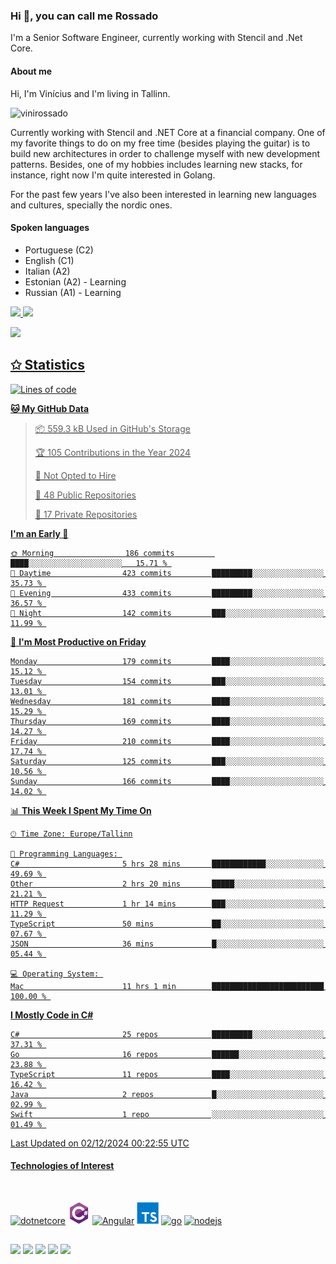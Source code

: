 ### Hi 👋, you can call me Rossado
I'm a Senior Software Engineer, currently working with Stencil and .Net Core.

#### About me
Hi, I'm Vinícius and I'm living in Tallinn.

<p align="left"> <img src="https://komarev.com/ghpvc/?username=vinirossado&label=Profile%20views&color=0e75b6&style=flat" alt="vinirossado" /> </p>

Currently working with Stencil and .NET Core at a financial company. One of my favorite things to do on my free time (besides playing the guitar) is to build new architectures in order to challenge myself with new development patterns. Besides, one of my hobbies includes learning new stacks, for instance, right now I'm quite interested in Golang.

For the past few years I've also been interested in learning new languages and cultures, specially the nordic ones.

#### Spoken languages
- Portuguese (C2)
- English (C1)
- Italian (A2)
- Estonian (A2) - Learning
- Russian (A1) - Learning

 <div>
  <a href="https://github.com/Vinirossado">
  <img height="180em" src="https://github-readme-stats.vercel.app/api?username=vinirossado&show_icons=true&theme=dracula&include_all_commits=true&count_private=true"/>
  <img height="180em" src="https://github-readme-stats.vercel.app/api/top-langs/?username=vinirossado&layout=compact&langs_count=7&theme=dracula"/>
</div>

![](http://estruyf-github.azurewebsites.net/api/VisitorHit?user=vinirossado&repo=vinirossado&countColorcountColor)

## ✩ Statistics
<!--START_SECTION:waka-->
![Lines of code](https://img.shields.io/badge/From%20Hello%20World%20I%27ve%20Written-1.1%20million%20lines%20of%20code-blue)

**🐱 My GitHub Data** 

> 📦 559.3 kB Used in GitHub's Storage 
 > 
> 🏆 105 Contributions in the Year 2024
 > 
> 🚫 Not Opted to Hire
 > 
> 📜 48 Public Repositories 
 > 
> 🔑 17 Private Repositories 
 > 
**I'm an Early 🐤** 

```text
🌞 Morning                186 commits         ████░░░░░░░░░░░░░░░░░░░░░   15.71 % 
🌆 Daytime                423 commits         █████████░░░░░░░░░░░░░░░░   35.73 % 
🌃 Evening                433 commits         █████████░░░░░░░░░░░░░░░░   36.57 % 
🌙 Night                  142 commits         ███░░░░░░░░░░░░░░░░░░░░░░   11.99 % 
```
📅 **I'm Most Productive on Friday** 

```text
Monday                   179 commits         ████░░░░░░░░░░░░░░░░░░░░░   15.12 % 
Tuesday                  154 commits         ███░░░░░░░░░░░░░░░░░░░░░░   13.01 % 
Wednesday                181 commits         ████░░░░░░░░░░░░░░░░░░░░░   15.29 % 
Thursday                 169 commits         ████░░░░░░░░░░░░░░░░░░░░░   14.27 % 
Friday                   210 commits         ████░░░░░░░░░░░░░░░░░░░░░   17.74 % 
Saturday                 125 commits         ███░░░░░░░░░░░░░░░░░░░░░░   10.56 % 
Sunday                   166 commits         ████░░░░░░░░░░░░░░░░░░░░░   14.02 % 
```


📊 **This Week I Spent My Time On** 

```text
🕑︎ Time Zone: Europe/Tallinn

💬 Programming Languages: 
C#                       5 hrs 28 mins       ████████████░░░░░░░░░░░░░   49.69 % 
Other                    2 hrs 20 mins       █████░░░░░░░░░░░░░░░░░░░░   21.21 % 
HTTP Request             1 hr 14 mins        ███░░░░░░░░░░░░░░░░░░░░░░   11.29 % 
TypeScript               50 mins             ██░░░░░░░░░░░░░░░░░░░░░░░   07.67 % 
JSON                     36 mins             █░░░░░░░░░░░░░░░░░░░░░░░░   05.44 % 

💻 Operating System: 
Mac                      11 hrs 1 min        █████████████████████████   100.00 % 
```

**I Mostly Code in C#** 

```text
C#                       25 repos            █████████░░░░░░░░░░░░░░░░   37.31 % 
Go                       16 repos            ██████░░░░░░░░░░░░░░░░░░░   23.88 % 
TypeScript               11 repos            ████░░░░░░░░░░░░░░░░░░░░░   16.42 % 
Java                     2 repos             █░░░░░░░░░░░░░░░░░░░░░░░░   02.99 % 
Swift                    1 repo              ░░░░░░░░░░░░░░░░░░░░░░░░░   01.49 % 
```




 Last Updated on 02/12/2024 00:22:55 UTC
<!--END_SECTION:waka-->




#### Technologies of Interest
<div style="display: inline_block"><br>

[<img src="https://cdn.jsdelivr.net/gh/devicons/devicon/icons/dotnetcore/dotnetcore-original.svg" height="35" alt="dotnetcore" />][csharp_link]
[<img src="https://raw.githubusercontent.com/devicons/devicon/master/icons/csharp/csharp-original.svg" height="35" alt="Csharp" />][csharp_link]
[<img src="https://user-images.githubusercontent.com/25344723/113509430-e438eb80-952b-11eb-9826-6c86e83473d8.png" height="35" alt="Angular" />][angular_link]
[<img src="https://raw.githubusercontent.com/devicons/devicon/master/icons/typescript/typescript-plain.svg" height="35" alt="Typescript" />][angular_link]
[<img src="https://cdn.jsdelivr.net/gh/devicons/devicon/icons/go/go-original.svg" height="35" alt="go" />][golang_link]
[<img src="https://user-images.githubusercontent.com/25344723/113509706-7f7e9080-952d-11eb-8b35-6a5bfd4cb0e2.png" height="35" alt="nodejs" />][nodejs_link]

</div>

  
  ##
 
<div> 
  <a href="https://instagram.com/vinirossado" target="_blank"><img src="https://img.shields.io/badge/-Instagram-%23E4405F?style=for-the-badge&logo=instagram&logoColor=white" target="_blank"></a>
 	<a href="https://www.twitch.tv/vrossado2" target="_blank"><img src="https://img.shields.io/badge/Twitch-9146FF?style=for-the-badge&logo=twitch&logoColor=white" target="_blank"></a>
  <a href = "mailto:vinirossado@gmail.com"><img src="https://img.shields.io/badge/-Gmail-%23333?style=for-the-badge&logo=gmail&logoColor=white" target="_blank"></a>
  <a href="https://www.linkedin.com/in/viniciusrossado/" target="_blank"><img src="https://img.shields.io/badge/-LinkedIn-%230077B5?style=for-the-badge&logo=linkedin&logoColor=white" target="_blank"></a> 
  <a href="https://vinirossado.github.io/" target="_blank"><img src="https://img.shields.io/badge/-Github-%230077B5?style=for-the-badge&logo=github&logoColor=white" target="_blank"></a> 
  
</div>

[angular_link]: https://github.com/vinirossado?tab=repositories&q=&type=&language=typescript
[golang_link]: https://github.com/vinirossado?tab=repositories&q=&type=&language=go
[nodejs_link]: https://github.com/vinirossado?tab=repositories&q=&type=&language=javascript
[csharp_link]: https://github.com/vinirossado?tab=repositories&q=&type=&language=c%23
